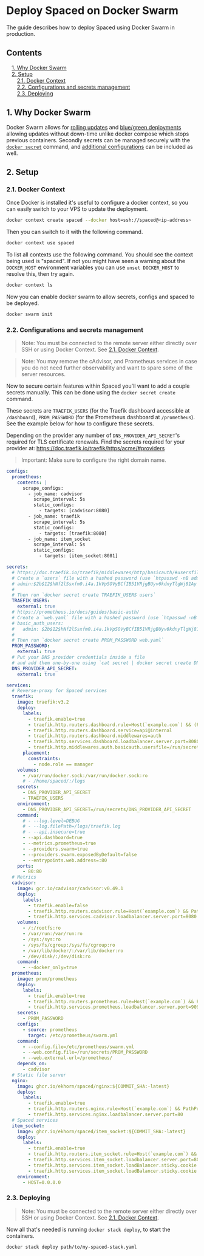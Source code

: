 # Deploy Spaced on Docker Swarm <!-- omit in toc -->

The guide describes how to deploy Spaced using Docker Swarm in production.

## Contents <!-- omit in toc -->

<style>
  .toc > ul { padding-left: 1em; }
  .toc > * * ul { padding-left: 1em; }
  .toc > * > li { list-style-type: none; }
  .toc > * * > li { list-style-type: none; }
</style>

<div class="toc">

- [1. Why Docker Swarm](#1-why-docker-swarm)
- [2. Setup](#2-setup)
  - [2.1. Docker Context](#21-docker-context)
  - [2.2. Configurations and secrets management](#22-configurations-and-secrets-management)
  - [2.3. Deploying](#23-deploying)

</div>

## 1. Why Docker Swarm

Docker Swarm allows for [rolling updates](https://docs.docker.com/engine/swarm/#rolling-updates) and [blue/green deployments](https://en.wikipedia.org/wiki/Blue%E2%80%93green_deployment) allowing updates without down-time unlike docker compose which stops previous containers. Secondly secrets can be managed securely with the [`docker secret`](https://docs.docker.com/engine/swarm/secrets/) command, and [additional configurations](https://docs.docker.com/engine/swarm/configs/) can be included as well.

## 2. Setup

### 2.1. Docker Context

Once Docker is installed it's useful to configure a docker context, so you can easily switch to your VPS to update the deployment.

```sh
docker context create spaced --docker host=ssh://spaced@<ip-address>
```

Then you can switch to it with the following command.

```sh
docker context use spaced
```

To list all contexts use the following command. You should see the context being used is "spaced". If not you might have seen a warning about the `DOCKER_HOST` environment variables you can use `unset DOCKER_HOST` to resolve this, then try again.

```sh
docker context ls
```

Now you can enable docker swarm to allow secrets, configs and spaced to be deployed.

```sh
docker swarm init
```

### 2.2. Configurations and secrets management

> Note: You must be connected to the remote server either directly over SSH or using Docker Context. See [2.1. Docker Context](#21-docker-context).

> Note: You may remove the cAdvisor, and Prometheus services in case you do not need further observability and want to spare some of the server resources.

Now to secure certain features within Spaced you'll want to add a couple secrets manually. This can be done using the `docker secret create` command.

These secrets are `TRAEFIK_USERS` (for the Traefik dashboard accessible at `/dashboard`), `PROM_PASSWORD` (for the Prometheus dashboard at `/prometheus`). See the example below for how to configure these secrets.

Depending on the provider any number of `DNS_PROVIDER_API_SECRET`'s required for TLS certificate renewals. Find the secrets required for your provider at: https://doc.traefik.io/traefik/https/acme/#providers

> Important: Make sure to configure the right domain name.

```yaml
configs:
  prometheus:
    contents: |
      scrape_configs:
        - job_name: cadvisor
          scrape_interval: 5s
          static_configs:
            - targets: [cadvisor:8080]
        - job_name: traefik
          scrape_interval: 5s
          static_configs:
            - targets: [traefik:8080]
        - job_name: item_socket
          scrape_interval: 5s
          static_configs:
            - targets: [item_socket:8081]

secrets:
  # https://doc.traefik.io/traefik/middlewares/http/basicauth/#usersfile
  # Create a `users` file with a hashed password (use `htpasswd -nB admin`) inside like this:
  # admin:$2b$12$hNf2lSsxfm0.i4a.1kVpSOVyBCfIB51VRjgBUyv6kdnyTlgWj81Ay
  #
  # Then run `docker secret create TRAEFIK_USERS users`
  TRAEFIK_USERS:
    external: true
  # https://prometheus.io/docs/guides/basic-auth/
  # Create a `web.yaml` file with a hashed password (use `htpasswd -nB admin`) inside like this:
  # basic_auth_users:
  #   admin: $2b$12$hNf2lSsxfm0.i4a.1kVpSOVyBCfIB51VRjgBUyv6kdnyTlgWj81Ay
  #
  # Then run `docker secret create PROM_PASSWORD web.yaml`
  PROM_PASSWORD:
    external: true
  # Put your DNS provider credentials inside a file
  # and add them one-by-one using `cat secret | docker secret create DNS_PROVIDER_API_SECRET -`
  DNS_PROVIDER_API_SECRET:
    external: true

services:
  # Reverse-proxy for Spaced services
  traefik:
    image: traefik:v3.2
    deploy:
      labels:
        - traefik.enable=true
        - traefik.http.routers.dashboard.rule=Host(`example.com`) && (PathPrefix(`/api`) || PathPrefix(`/dashboard`))
        - traefik.http.routers.dashboard.service=api@internal
        - traefik.http.routers.dashboard.middlewares=auth
        - traefik.http.services.dashboard.loadbalancer.server.port=8080
        - traefik.http.middlewares.auth.basicauth.usersfile=/run/secrets/TRAEFIK_USERS
      placement:
        constraints:
          - node.role == manager
    volumes:
      - /var/run/docker.sock:/var/run/docker.sock:ro
      # - /home/spaced/:/logs
    secrets:
      - DNS_PROVIDER_API_SECRET
      - TRAEFIK_USERS
    environment:
      - DNS_PROVIDER_API_SECRET=/run/secrets/DNS_PROVIDER_API_SECRET
    command:
      # - --log.level=DEBUG
      # - --log.filePath=/logs/traefik.log
      # - --api.insecure=true
      - --api.dashboard=true
      - --metrics.prometheus=true
      - --providers.swarm=true
      - --providers.swarm.exposedByDefault=false
      - --entrypoints.web.address=:80
    ports:
      - 80:80
  # Metrics
  cadvisor:
    image: gcr.io/cadvisor/cadvisor:v0.49.1
    deploy:
      labels:
        - traefik.enable=false
        - traefik.http.routers.cadvisor.rule=Host(`example.com`) && PathPrefix(`/cadvisor`)
        - traefik.http.services.cadvisor.loadbalancer.server.port=8080
    volumes:
      - /:/rootfs:ro
      - /var/run:/var/run:ro
      - /sys:/sys:ro
      - /sys/fs/cgroup:/sys/fs/cgroup:ro
      - /var/lib/docker/:/var/lib/docker:ro
      - /dev/disk/:/dev/disk:ro
    command:
      - --docker_only=true
  prometheus:
    image: prom/prometheus
    deploy:
      labels:
        - traefik.enable=true
        - traefik.http.routers.prometheus.rule=Host(`example.com`) && PathPrefix(`/prometheus`)
        - traefik.http.services.prometheus.loadbalancer.server.port=9090
    secrets:
      - PROM_PASSWORD
    configs:
      - source: prometheus
        target: /etc/prometheus/swarm.yml
    command:
      - --config.file=/etc/prometheus/swarm.yml
      - --web.config.file=/run/secrets/PROM_PASSWORD
      - --web.external-url=/prometheus/
    depends_on:
      - cadvisor
  # Static file server
  nginx:
    image: ghcr.io/ekhorn/spaced/nginx:${COMMIT_SHA:-latest}
    deploy:
      labels:
        - traefik.enable=true
        - traefik.http.routers.nginx.rule=Host(`example.com`) && PathPrefix(`/`)
        - traefik.http.services.nginx.loadbalancer.server.port=80
  # Spaced services
  item_socket:
    image: ghcr.io/ekhorn/spaced/item_socket:${COMMIT_SHA:-latest}
    deploy:
      labels:
        - traefik.enable=true
        - traefik.http.routers.item_socket.rule=Host(`example.com`) && PathPrefix(`/socket.io`)
        - traefik.http.services.item_socket.loadbalancer.server.port=8081
        - traefik.http.services.item_socket.loadBalancer.sticky.cookie.name=server_id
        - traefik.http.services.item_socket.loadBalancer.sticky.cookie.httpOnly=true
    environment:
      - HOST=0.0.0.0
```

### 2.3. Deploying

> Note: You must be connected to the remote server either directly over SSH or using Docker Context. See [2.1. Docker Context](#21-docker-context).

Now all that's needed is running `docker stack deploy`, to start the containers.

```sh
docker stack deploy path/to/my-spaced-stack.yaml
```
